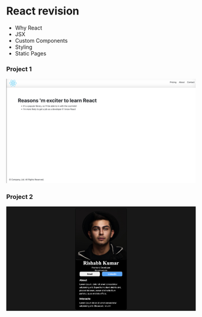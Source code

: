 # React revision
- Why React
- JSX
- Custom Components
- Styling
- Static Pages
###  Project 1
![alt text](/src/Assets/Images/ss1.png)
### Project 2
![alt text](/src/Assets/Images/ss2.png)




